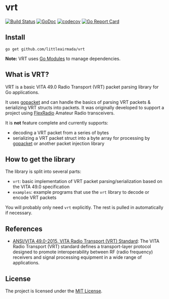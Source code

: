 # vrt
[![Build Status](https://img.shields.io/github/actions/workflow/status/littleairmada/vrt/tests.yml?branch=main)](https://github.com/littleairmada/vrt/actions?query=branch%main)
[![GoDoc](https://godoc.org/github.com/littleairmada/vrt?status.svg)](https://godoc.org/github.com/littleairmada/vrt)
[![codecov](https://codecov.io/gh/littleairmada/vrt/branch/main/graph/badge.svg)](https://codecov.io/gh/littleairmada/vrt)
[![Go Report Card](https://goreportcard.com/badge/github.com/littleairmada/vrt)](https://goreportcard.com/report/github.com/littleairmada/vrt)

## Install

```shell
go get github.com/littleairmada/vrt
```

**Note:** VRT uses [Go Modules](https://github.com/golang/go/wiki/Modules) to manage dependencies.

## What is VRT?

VRT is a basic VITA 49.0 Radio Transport (VRT) packet parsing library for Go applications.

It uses [gopacket](https://github.com/google/gopacket) and can handle the basics of parsing VRT packets & serializing VRT structs into packets. It was originally developed to support a project using [FlexRadio](https://www.flexradio.com/comparison/) Amateur Radio transceivers.

It is **not** feature complete and currently supports:

* decoding a VRT packet from a series of bytes
* serializing a VRT packet struct into a byte array for processing by [gopacket](https://github.com/google/gopacket) or another packet injection library

## How to get the library

The library is split into several parts:
* `vrt`: basic implementation of VRT packet parsing/serialization based on the VITA 49.0 specification
* `examples`: example programs that use the `vrt` library to decode or encode VRT packets

You will probably only need `vrt` explicitly. The rest is pulled in automatically if necessary.

## References

* [ANSI/VITA 49.0-2015, VITA Radio Transport (VRT) Standard](https://www.vita.com/Sys/Store/Products/258942): The VITA Radio Transport (VRT) standard defines a transport-layer protocol designed to promote interoperability between RF (radio frequency) receivers and signal processing equipment in a wide range of applications.

## License

The project is licensed under the [MIT License](LICENSE).